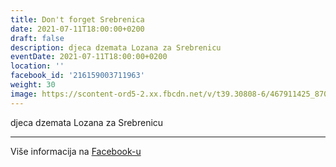 ```yaml
---
title: Don't forget Srebrenica
date: 2021-07-11T18:00:00+0200
draft: false
description: djeca dzemata Lozana za Srebrenicu
eventDate: 2021-07-11T18:00:00+0200
location: ''
facebook_id: '216159003711963'
weight: 30
image: https://scontent-ord5-2.xx.fbcdn.net/v/t39.30808-6/467911425_8702124949883247_8451066247417132989_n.jpg?_nc_cat=103&ccb=1-7&_nc_sid=9e60e4&_nc_ohc=0skPSIYRuFwQ7kNvwGMQMfF&_nc_oc=AdnJbw5GhupIWZsZb0nOgSh4A8AsiGRPJQPravW5F30co_eBtFZ92JaS-qQVbYfoNVw&_nc_zt=23&_nc_ht=scontent-ord5-2.xx&edm=ABTKTjYEAAAA&_nc_gid=VwIOYPOzZac8DwUFc89y_Q&oh=00_AfVHxvhiaoOMd2eBkIqU3T-gjN6K7Sk9Tj9ANfDRD4C1uw&oe=68BAFA59
---
```


djeca dzemata Lozana za Srebrenicu

---

Više informacija na [Facebook-u](https://facebook.com/events/216159003711963)
